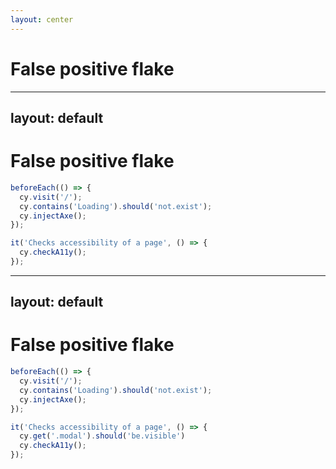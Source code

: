 ```yaml
---
layout: center
---
```

# False positive flake

<!-- 
- we like our tests green
- but there are cases where a green tests hides a real issue
- failed: https://app.replay.io/recording/cypresse2ea11ycyts--5927ab03-d263-4c91-a159-68ea4c3d1269
- passing: https://app.replay.io/recording/cypresse2ea11ycyts--c6e8789f-96e0-40dc-b528-c3cd07d8132a
-->

---
layout: default
---
# False positive flake

```js
beforeEach(() => {
  cy.visit('/');
  cy.contains('Loading').should('not.exist');
  cy.injectAxe();
});

it('Checks accessibility of a page', () => {
  cy.checkA11y();
});
```

<!-- 
- show code, then go to demo
-->

---
layout: default
---
# False positive flake

```js {*|8}
beforeEach(() => {
  cy.visit('/');
  cy.contains('Loading').should('not.exist');
  cy.injectAxe();
});

it('Checks accessibility of a page', () => {
  cy.get('.modal').should('be.visible')
  cy.checkA11y();
});
```
<!-- 
- the problem now is, that we did not make sure that application is ready for accessibility check
- [click] we need to make sure by check the modal presence first
-->
